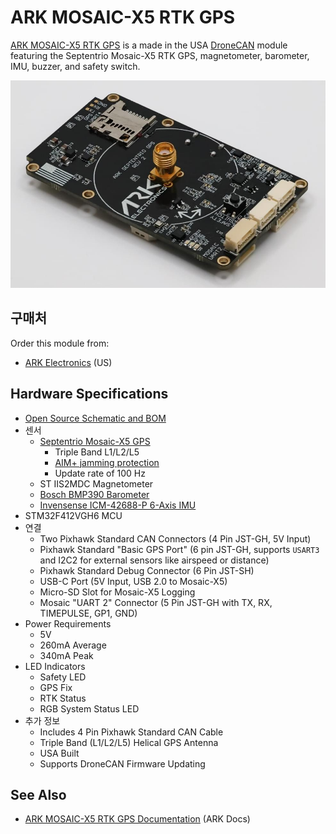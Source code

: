 # ARK MOSAIC-X5 RTK GPS

[ARK MOSAIC-X5 RTK GPS](https://arkelectron.gitbook.io/ark-documentation/sensors/ark-mosaic-x5-rtk-gps) is a made in the USA [DroneCAN](index.md) module featuring the Septentrio Mosaic-X5 RTK GPS, magnetometer, barometer, IMU, buzzer, and safety switch.

![ARK MOSAIC-X5 RTK GPS](../../assets/hardware/gps/ark/ark_mosaic_rtk_gps.jpg)

## 구매처

Order this module from:

- [ARK Electronics](https://arkelectron.com/product/ark-mosaic-x5-gps/) (US)

## Hardware Specifications

- [Open Source Schematic and BOM](https://github.com/ARK-Electronics/ARK_MosaicX5_GPS)
- 센서
  - [Septentrio Mosaic-X5 GPS](https://www.septentrio.com/en/products/gnss-receivers/gnss-receiver-modules/mosaic-x5)
    - Triple Band L1/L2/L5
    - [AIM+ jamming protection](https://www.septentrio.com/en/learn-more/advanced-positioning-technology/aim-anti-jamming-protection)
    - Update rate of 100 Hz
  - ST IIS2MDC Magnetometer
  - [Bosch BMP390 Barometer](https://www.bosch-sensortec.com/products/environmental-sensors/pressure-sensors/pressure-sensors-bmp390.html)
  - [Invensense ICM-42688-P 6-Axis IMU](https://invensense.tdk.com/products/motion-tracking/6-axis/icm-42688-p/)
- STM32F412VGH6 MCU
- 연결
  - Two Pixhawk Standard CAN Connectors (4 Pin JST-GH, 5V Input)
  - Pixhawk Standard "Basic GPS Port" (6 pin JST-GH, supports `USART3` and I2C2 for external sensors like airspeed or distance)
  - Pixhawk Standard Debug Connector (6 Pin JST-SH)
  - USB-C Port (5V Input, USB 2.0 to Mosaic-X5)
  - Micro-SD Slot for Mosaic-X5 Logging
  - Mosaic "UART 2" Connector (5 Pin JST-GH with TX, RX, TIMEPULSE, GP1, GND)
- Power Requirements
  - 5V
  - 260mA Average
  - 340mA Peak
- LED Indicators
  - Safety LED
  - GPS Fix
  - RTK Status
  - RGB System Status LED
- 추가 정보
  - Includes 4 Pin Pixhawk Standard CAN Cable
  - Triple Band (L1/L2/L5) Helical GPS Antenna
  - USA Built
  - Supports DroneCAN Firmware Updating

## See Also

- [ARK MOSAIC-X5 RTK GPS Documentation](https://arkelectron.gitbook.io/ark-documentation/sensors/ark-mosaic-x5-rtk-gps) (ARK Docs)
